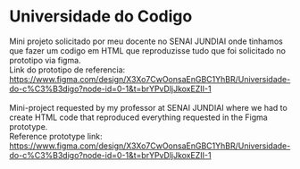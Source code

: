 # Universidade do Codigo
Mini projeto solicitado por meu docente no SENAI JUNDIAI onde tinhamos que fazer um codigo em HTML que reproduzisse tudo que foi solicitado no prototipo via figma.<br>
Link do prototipo de referencia: https://www.figma.com/design/X3Xo7CwOonsaEnGBC1YhBR/Universidade-do-c%C3%B3digo?node-id=0-1&t=brYPvDljJkoxEZII-1 <br><br>
Mini-project requested by my professor at SENAI JUNDIAI where we had to create HTML code that reproduced everything requested in the Figma prototype.<br>
Reference prototype link: https://www.figma.com/design/X3Xo7CwOonsaEnGBC1YhBR/Universidade-do-c%C3%B3digo?node-id=0-1&t=brYPvDljJkoxEZII-1
<br><br>
